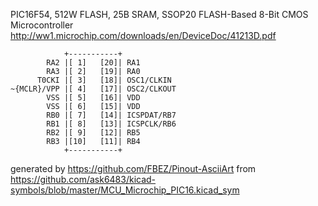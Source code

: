 PIC16F54, 512W FLASH, 25B SRAM, SSOP20
FLASH-Based 8-Bit CMOS Microcontroller
http://ww1.microchip.com/downloads/en/DeviceDoc/41213D.pdf


	            +-----------+
	        RA2 |[ 1]   [20]| RA1
	        RA3 |[ 2]   [19]| RA0
	      T0CKI |[ 3]   [18]| OSC1/CLKIN
	~{MCLR}/VPP |[ 4]   [17]| OSC2/CLKOUT
	        VSS |[ 5]   [16]| VDD
	        VSS |[ 6]   [15]| VDD
	        RB0 |[ 7]   [14]| ICSPDAT/RB7
	        RB1 |[ 8]   [13]| ICSPCLK/RB6
	        RB2 |[ 9]   [12]| RB5
	        RB3 |[10]   [11]| RB4
	            +-----------+


generated by https://github.com/FBEZ/Pinout-AsciiArt from https://github.com/ask6483/kicad-symbols/blob/master/MCU_Microchip_PIC16.kicad_sym